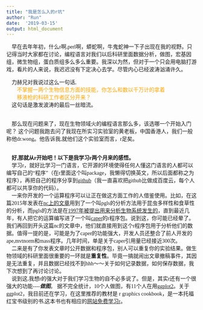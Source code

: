 ```yaml
---
title: "我是怎么入的r坑"
author: "Run"
date:  '2019-03-15'
output: html_document
---
```

<font face="FANGSONG">
&emsp;早在去年年初，什么r啊,perl啊，蟒蛇啊，牛鬼蛇神一下子出现在我的视野。只记得当时大家都在讨论，编程语言对我们以后科研里面数据分析，做图，宏基因组，微生物组，蛋白质组多么多么重要。我深以为然，但对于一个只会用电脑打游戏，看片的人来说，我迟迟没有下定决心去学。尽管内心已经波涛汹涌许久。

&emsp;力赫兄对我说过这么一句话,
<br>&emsp;&emsp;<font color=orange>不掌握一两个生物信息方面的技能，你怎么和数以千万计的拿着<br>&emsp;&emsp;移液枪的科研工作者区分开来？
</font>
<br>&emsp;这句话是激发波涛的最后一丝暗流。

<br>&emsp;那么现在问题来了，现在生物领域火的编程语言那么多，该选哪一个开始入门呢？
这个问题我跑去问了我现在所实习实验室的黄老板，中国香港人，我们一般称他dr.wong。他告诉我,就他们这个实验室而言，r足矣。

<br>&emsp;**好,那就从r开始吧！以下是我学习r两个月来的感悟。**
<br>&emsp;学习r，就好比学习一门语言，它开源的环境使得任何人懂这门语言的人都可以编写自己的“程序”（在r里面这个叫package，我懒得切换英文，所以后面都称之为程序），再把自己的程序分享到[github](https://github.com/RunhangShu/cnm)（我一直喜欢把github比做成百度云，每个人都可以共享你的代码）。
<br>&emsp;一来你开发的一个运算程序可以让正在做这方面工作的人借鉴使用。比如，在这篇2015年发表在[nc上的文章](https://www.nature.com/articles/ncomms9370#ref20)用到了一个叫pgls的分析方法用于昆虫多样性和食草性的分析，而pgls的方法是在[1997年被提出用来分析生物系统发生的](https://www.journals.uchicago.edu/doi/abs/10.1086/286013)，直到最近几年，有人把它的运算编写进了一个叫[caper](https://cran.r-project.org/web/packages/caper/vignettes/caper.pdf)的r程序包。说到这，你可能已经晕了。我们再回到开头这篇nc的文章中，他们就直接用到这个r程序包用于分析他们的数据。值得一提的是，可能是为了caper的功能强大，开发人员还整合了前人开发的ape,mvtnorm和mass程序。几年时间，单是关于caper引用量已经接近300次。
<br>&emsp;二来是有了你发表文章时公开数据和程序包，别人可以重复你的实验结果。做生物领域的科研里面很重要的一环就是**重复性**。毕竟一搞就闹出文章撤稿事件，其因是无法重复，并且数据已经找不到hhh～～关于如何记录数据，如何保存数据，我下次想到了再讨论讨论。
<br>&emsp;说到这,我想r的强大对于我们学习生物的自不必多说了。但是，其实r还有一个很强大的功能----***做图***。 据不完全统计，10个人做图，有11个人在用[ggplot2](https://ggplot2.tidyverse.org/reference/)。关于ggplot2，我目前还在学习，在这里推荐的教材是
r graphics cookbook，是一本托福红宝书级别的书,这本书也有相应的[网站免费学习r](http://www.cookbook-r.com/Graphs/)。


</font>